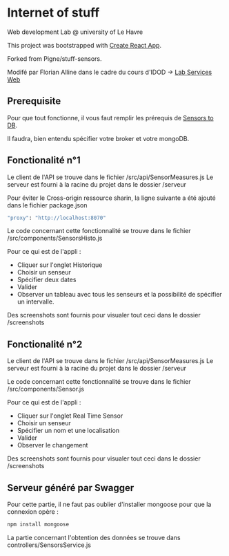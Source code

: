 # Internet of stuff

Web development Lab @ university of Le Havre

This project was bootstrapped with [Create React App](https://github.com/facebookincubator/create-react-app).

Forked from Pigne/stuff-sensors.

Modifé par Florian Alline dans le cadre du cours d'IDOD -> [Lab Services Web](http://pigne.org/teaching/fullstackjs/lab/WebServiceLab)

## Prerequisite

Pour que tout fonctionne, il vous faut remplir les prérequis de [Sensors to DB](https://github.com/pigne/sensors-to-db).

Il faudra, bien entendu spécifier votre broker et votre mongoDB.

## Fonctionalité n°1

Le client de l'API se trouve dans le fichier /src/api/SensorMeasures.js
Le serveur est fourni à la racine du projet dans le dossier /serveur

Pour éviter le Cross-origin ressource sharin, la ligne suivante a été ajouté dans le fichier package.json
```bash
"proxy": "http://localhost:8070"
```
Le code concernant cette fonctionnalité se trouve dans le fichier /src/components/SensorsHisto.js

Pour ce qui est de l'appli :
- Cliquer sur l'onglet Historique
- Choisir un senseur
- Spécifier deux dates
- Valider
- Observer un tableau avec tous les senseurs et la possibilité de spécifier un intervalle.

Des screenshots sont fournis pour visualer tout ceci dans le dossier /screenshots

## Fonctionalité n°2

Le client de l'API se trouve dans le fichier /src/api/SensorMeasures.js
Le serveur est fourni à la racine du projet dans le dossier /serveur

Le code concernant cette fonctionnalité se trouve dans le fichier /src/components/Sensor.js

Pour ce qui est de l'appli :
- Cliquer sur l'onglet Real Time Sensor
- Choisir un senseur
- Spécifier un nom et une localisation
- Valider
- Observer le changement

Des screenshots sont fournis pour visualer tout ceci dans le dossier /screenshots

## Serveur généré par Swagger

Pour cette partie, il ne faut pas oublier d'installer mongoose pour que la connexion opère :

```bash
npm install mongoose
```
La partie concernant l'obtention des données se trouve dans controllers/SensorsService.js

